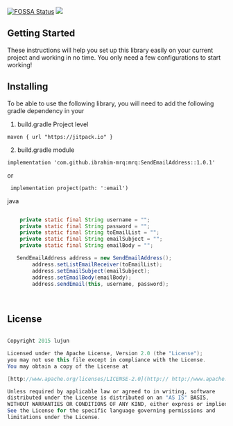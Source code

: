 [![FOSSA Status](https://app.fossa.com/api/projects/git%2Bgithub.com%2Fibrahim-mrq%2FSendEmailAddress.svg?type=shield)](https://app.fossa.com/projects/git%2Bgithub.com%2Fibrahim-mrq%2FSendEmailAddress?ref=badge_shield) [![](https://jitpack.io/v/ibrahim-mrq/SendEmail.svg)](https://jitpack.io/#ibrahim-mrq/SendEmail)



## Getting Started
These instructions will help you set up this library easily on your current project and working in no time. You only need a few configurations to start working!
<br/>


## Installing
To be able to use the following library, you will need to add the following gradle dependency in your
<br/>
1. build.gradle Project level

```
maven { url "https://jitpack.io" }
```
2. build.gradle module

```
implementation 'com.github.ibrahim-mrq:mrq:SendEmailAddress::1.0.1'
```
or
   
```
 implementation project(path: ':email')
 ```

  java
  
``` java

    private static final String username = "";
    private static final String password = "";
    private static final String toEmailList = "";
    private static final String emailSubject = "";
    private static final String emailBody = "";
```

``` java
   SendEmailAddress address = new SendEmailAddress();
        address.setListEmailReceiver(toEmailList);
        address.setEmailSubject(emailSubject);
        address.setEmailBody(emailBody);
        address.sendEmail(this, username, password);
```

<br/>

## License

``` java

Copyright 2015 lujun

Licensed under the Apache License, Version 2.0 (the "License");
you may not use this file except in compliance with the License.
You may obtain a copy of the License at

[http://www.apache.org/licenses/LICENSE-2.0](http:// http://www.apache.org/licenses/LICENSE-2.0 " http://www.apache.org/licenses/LICENSE-2.0")

Unless required by applicable law or agreed to in writing, software
distributed under the License is distributed on an "AS IS" BASIS,
WITHOUT WARRANTIES OR CONDITIONS OF ANY KIND, either express or implied.
See the License for the specific language governing permissions and
limitations under the License.
```
<br/>

